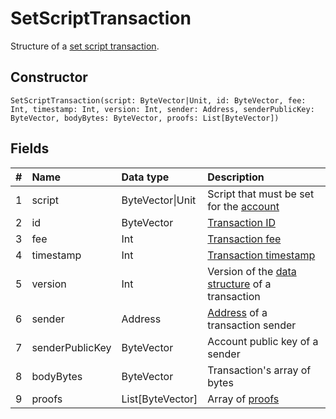 # SetScriptTransaction

Structure of a [set script transaction](/blockchain/transaction-type/set-script-transaction.md).

## Constructor

``` ride
SetScriptTransaction(script: ByteVector|Unit, id: ByteVector, fee: Int, timestamp: Int, version: Int, sender: Address, senderPublicKey: ByteVector, bodyBytes: ByteVector, proofs: List[ByteVector])
```

## Fields

| # | Name | Data type | Description |
| :--- | :--- | :--- | :--- |
| 1 | script | ByteVector&#124;Unit | Script that must be set for the [account](/blockchain/account.md) |
| 2 | id | ByteVector | [Transaction ID](/blockchain/transaction/transaction-id.md) |
| 3 | fee | Int | [Transaction fee](/blockchain/transaction-fee.md) |
| 4 | timestamp | Int | [Transaction timestamp](/blockchain/transaction/transaction-timestamp.md) |
| 5 | version | Int | Version of the [data structure](/blockchain/binary-format/transaction-binary-format.md) of a transaction |
| 6 | sender | Address | [Address](/blockchain/address.md) of a transaction sender |
| 7 | senderPublicKey | ByteVector | Account public key of a sender |
| 8 | bodyBytes | ByteVector | Transaction's array of bytes |
| 9 | proofs | List[ByteVector] | Array of [proofs](/blockchain/transaction-proof.md) |
